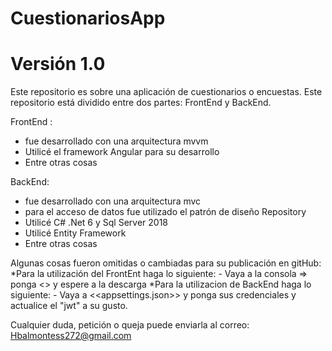 # CuestionariosApp
# Versión 1.0

Este repositorio es sobre una aplicación de cuestionarios o encuestas. Este repositorio está dividido entre dos partes: FrontEnd y BackEnd.

FrontEnd : 
  * fue desarrollado con una arquitectura mvvm
  * Utilicé el framework Angular para su desarrollo
  * Entre otras cosas

BackEnd:
  * fue desarrollado con una arquitectura mvc
  * para el acceso de datos fue utilizado el patrón de diseño Repository
  * Utilicé C# .Net 6 y Sql Server 2018
  * Utilicé Entity Framework
  * Entre otras cosas

Algunas cosas fueron omitidas o cambiadas para su publicación en gitHub: 
  *Para la utilización del FrontEnt haga lo siguiente:
        - Vaya a la consola => ponga <<npm install>> y espere a la descarga
  *Para la utilizacion de BackEnd haga lo siguiente:
        - Vaya a <<appsettings.json>> y ponga sus credenciales y actualice el "jwt" a su gusto.
  
Cualquier duda, petición o queja puede enviarla al correo: Hbalmontess272@gmail.com
